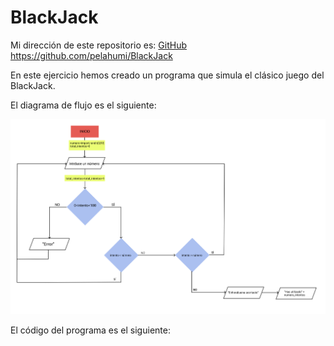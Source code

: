 # BlackJack
Mi dirección de este repositorio es: [GitHub](https://github.com/pelahumi/BlackJack)
https://github.com/pelahumi/BlackJack

En este ejercicio hemos creado un programa que simula el clásico juego del BlackJack.

El diagrama de flujo es el siguiente:

![diagrama de flujo BlackJack](https://github.com/pelahumi/Adivineelnumero/blob/main/Diagrama.jpg)

El código del programa es el siguiente:

